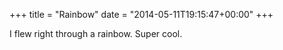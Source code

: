 +++
title = "Rainbow"
date = "2014-05-11T19:15:47+00:00"
+++

I flew right through a rainbow. Super cool.
			